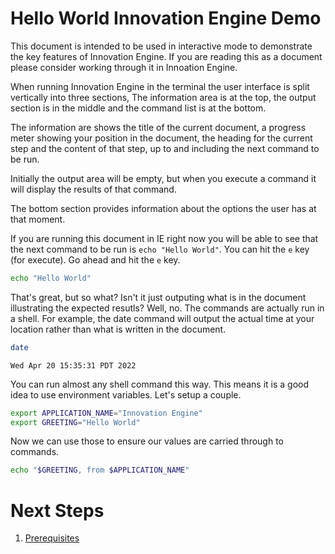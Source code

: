 # Hello World Innovation Engine Demo

This document is intended to be used in interactive mode to demonstrate the key features of
Innovation Engine. If you are reading this as a document please consider working through it in Innoation Engine.

When running Innovation Engine in the terminal the user interface is split vertically into three sections, The information area is at the top, the output section is in the middle and the command list is at the bottom.

The information are shows the title of the current document, a progress meter showing your position in the document, the heading for the current step and the content of that step, up to and including the next command to be run.

Initially the output area will be empty, but when you execute a command it will display the results of that command.

The bottom section provides information about the options the user has at that moment.

If you are running this document in IE right now you will be able to see that the next command to be run is `echo "Hello World"`. You can hit the `e` key (for execute). Go ahead and hit the `e` key.

```bash
echo "Hello World"
```

<!-- expected_similarity=1.0 -->

That's great, but so what? Isn't it just outputing what is in the document illustrating the expected resutls? Well, no. The commands are actually run in a shell. For example, the date command will output the actual time at your location rather than what is written in the document.

```bash
date
```

<!-- expected_similarity=0.3 -->
```text
Wed Apr 20 15:35:31 PDT 2022
```

You can run almost any shell command this way. This means it is a good idea to use environment variables. Let's setup a couple.

```bash
export APPLICATION_NAME="Innovation Engine"
export GREETING="Hello World"
```

Now we can use those to ensure our values are carried through to commands.

```bash
echo "$GREETING, from $APPLICATION_NAME"
```

<!-- TODO: add examples of major features -->

# Next Steps

  1. [Prerequisites](prerequesites.md)

<!--
TODO: port relevant content from SimDem to here and update to cover IE

It's possible to provide a branching point a the end of a script. The
user can select one of a selection of options or they can enter "quit"
(or just "q") to exit SimDem.

  1. [Write SimDem documents](../syntax/README.md)
  2. [SimDem Index](../README.md)
  3. [Modes of operation](../modes/README.md)

-->
